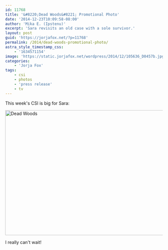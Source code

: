 ```yaml
---
id: 11768
title: '&#8220;Dead Woods&#8221; Promotional Photo'
date: '2014-12-23T10:09:58-08:00'
author: 'Mika E. (Ipstenu)'
excerpt: 'Sara revisits an old case with a sole survivor.'
layout: post
guid: 'https://jorjafox.net/?p=11768'
permalink: /2014/dead-woods-promotional-photo/
astra_style_timestamp_css:
    - '1634571154'
image: 'https://static.jorjafox.net/wordpress/2014/12/105636_D0457b.jpg'
categories:
    - 'Jorja Fox'
tags:
    - csi
    - photos
    - 'press release'
    - tv
---
```


This week's CSI is big for Sara:

<a href="https://jorjafox.net/gallery/tv/csi/pub/s15/promo/105636_d0457b.jpg"><img src="//static.jorjafox.net/wordpress/2014/12/105636_D0457b-900x600.jpg" alt="Dead Woods" width="600" height="400" class="aligncenter size-large wp-image-11769" /></a>

I really can't wait!